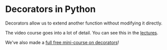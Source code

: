 # Decorators in Python

Decorators allow us to extend another function without modifying it directly.

The video course goes into a lot of detail. You can see this in the [lectures](lectures/).

We've also made a [full free mini-course on decorators](https://blog.teclado.com/decorators-in-python/)!